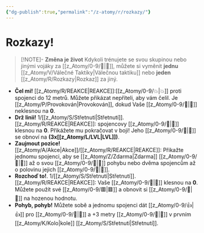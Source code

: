 ```yaml
---
{"dg-publish":true,"permalink":"/z-atomy/r/rozkazy/"}
---
```


# Rozkazy!
>[!NOTE]- **Změna je život**
>Kdykoli trénujete se svou skupinou nebo jinými vojáky za [[z_Atomy/0-9/🔋\|🔋]], můžete si vyměnit **jednu** [[z_Atomy/V/Válečné Taktiky\|Válečnou taktiku]] nebo **jeden** [[z_Atomy/R/Rozkazy\|Rozkaz]] za jiný.

- **Čel mi!** [[z_Atomy/R/REAKCE\|REAKCE]]:[[z_Atomy/0-9/💥\|💥]] proti spojenci do 12 metrů. Můžete přikázat nepříteli, aby vám čelil. Je [[z_Atomy/P/Provokován\|Provokován]], dokud Vaše [[z_Atomy/0-9/💖\|💖]] neklesnou na **0**.
⠀
- **Drž linii!** 1/[[z_Atomy/S/Střetnutí\|Střetnutí]]. [[z_Atomy/R/REAKCE\|REAKCE]]: spojencovy [[z_Atomy/0-9/💖\|💖]] klesnou na **0**. Přikážete mu pokračovat v boji! Jeho [[z_Atomy/0-9/💖\|💖]] se obnoví na **(3x[[z_Atomy/L/LVL\|LVL]])**. 
⠀
- **Zaujmout pozice!** [[z_Atomy/A/Akce\|Akce]]/[[z_Atomy/R/REAKCE\|REAKCE]]: Přikažte jednomu spojenci, aby se [[z_Atomy/Z/Zdarma\|Zdarma]] [[z_Atomy/0-9/🥾\|🥾]] až o svou [[z_Atomy/0-9/🏃\|🏃]] pohybu nebo dvěma spojencům až o polovinu jejich [[z_Atomy/0-9/🏃\|🏃]].
⠀
- **Rozchoď to!**. 1/[[z_Atomy/S/Střetnutí\|Střetnutí]]. [[z_Atomy/R/REAKCE\|REAKCE]]: Vaše [[z_Atomy/0-9/💖\|💖]] klesnou na **0**. Můžete použít své [[z_Atomy/0-9/🟥\|🟥]] a obnovit si [[z_Atomy/0-9/💖\|💖]] na hozenou hodnotu.
⠀
- **Pohyb, pohyb!** Můžete sobě a jednomu spojenci dát [[z_Atomy/0-9/👍\|👍]] pro [[z_Atomy/0-9/🏁\|🏁]] a +3 metry [[z_Atomy/0-9/🏃\|🏃]] v prvním [[z_Atomy/K/Kolo\|kole]] [[z_Atomy/S/Střetnutí\|Střetnutí]].